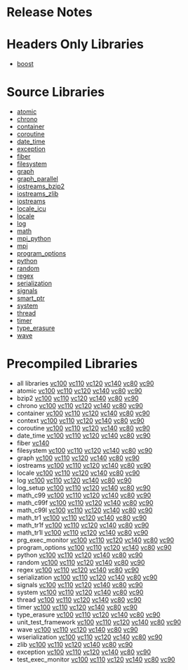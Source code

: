 # Release Notes
# Headers Only Libraries
- [boost](http://nuget.org/packages/boost/1.63.0.0)
# Source Libraries
- [atomic](http://nuget.org/packages/boost_atomic-src/1.63.0.0)
- [chrono](http://nuget.org/packages/boost_chrono-src/1.63.0.0)
- [container](http://nuget.org/packages/boost_container-src/1.63.0.0)
- [coroutine](http://nuget.org/packages/boost_coroutine-src/1.63.0.0)
- [date_time](http://nuget.org/packages/boost_date_time-src/1.63.0.0)
- [exception](http://nuget.org/packages/boost_exception-src/1.63.0.0)
- [fiber](http://nuget.org/packages/boost_fiber-src/1.63.0.0)
- [filesystem](http://nuget.org/packages/boost_filesystem-src/1.63.0.0)
- [graph](http://nuget.org/packages/boost_graph-src/1.63.0.0)
- [graph_parallel](http://nuget.org/packages/boost_graph_parallel-src/1.63.0.0)
- [iostreams_bzip2](http://nuget.org/packages/boost_iostreams_bzip2-src/1.63.0.0)
- [iostreams_zlib](http://nuget.org/packages/boost_iostreams_zlib-src/1.63.0.0)
- [iostreams](http://nuget.org/packages/boost_iostreams-src/1.63.0.0)
- [locale_icu](http://nuget.org/packages/boost_locale_icu-src/1.63.0.0)
- [locale](http://nuget.org/packages/boost_locale-src/1.63.0.0)
- [log](http://nuget.org/packages/boost_log-src/1.63.0.0)
- [math](http://nuget.org/packages/boost_math-src/1.63.0.0)
- [mpi_python](http://nuget.org/packages/boost_mpi_python-src/1.63.0.0)
- [mpi](http://nuget.org/packages/boost_mpi-src/1.63.0.0)
- [program_options](http://nuget.org/packages/boost_program_options-src/1.63.0.0)
- [python](http://nuget.org/packages/boost_python-src/1.63.0.0)
- [random](http://nuget.org/packages/boost_random-src/1.63.0.0)
- [regex](http://nuget.org/packages/boost_regex-src/1.63.0.0)
- [serialization](http://nuget.org/packages/boost_serialization-src/1.63.0.0)
- [signals](http://nuget.org/packages/boost_signals-src/1.63.0.0)
- [smart_ptr](http://nuget.org/packages/boost_smart_ptr-src/1.63.0.0)
- [system](http://nuget.org/packages/boost_system-src/1.63.0.0)
- [thread](http://nuget.org/packages/boost_thread-src/1.63.0.0)
- [timer](http://nuget.org/packages/boost_timer-src/1.63.0.0)
- [type_erasure](http://nuget.org/packages/boost_type_erasure-src/1.63.0.0)
- [wave](http://nuget.org/packages/boost_wave-src/1.63.0.0)
# Precompiled Libraries
- all libraries [vc100](http://nuget.org/packages/boost-vc100/1.63.0.0) [vc110](http://nuget.org/packages/boost-vc110/1.63.0.0) [vc120](http://nuget.org/packages/boost-vc120/1.63.0.0) [vc140](http://nuget.org/packages/boost-vc140/1.63.0.0) [vc80](http://nuget.org/packages/boost-vc80/1.63.0.0) [vc90](http://nuget.org/packages/boost-vc90/1.63.0.0)
- atomic [vc100](http://nuget.org/packages/boost_atomic-vc100/1.63.0.0) [vc110](http://nuget.org/packages/boost_atomic-vc110/1.63.0.0) [vc120](http://nuget.org/packages/boost_atomic-vc120/1.63.0.0) [vc140](http://nuget.org/packages/boost_atomic-vc140/1.63.0.0) [vc80](http://nuget.org/packages/boost_atomic-vc80/1.63.0.0) [vc90](http://nuget.org/packages/boost_atomic-vc90/1.63.0.0)
- bzip2 [vc100](http://nuget.org/packages/boost_bzip2-vc100/1.63.0.0) [vc110](http://nuget.org/packages/boost_bzip2-vc110/1.63.0.0) [vc120](http://nuget.org/packages/boost_bzip2-vc120/1.63.0.0) [vc140](http://nuget.org/packages/boost_bzip2-vc140/1.63.0.0) [vc80](http://nuget.org/packages/boost_bzip2-vc80/1.63.0.0) [vc90](http://nuget.org/packages/boost_bzip2-vc90/1.63.0.0)
- chrono [vc100](http://nuget.org/packages/boost_chrono-vc100/1.63.0.0) [vc110](http://nuget.org/packages/boost_chrono-vc110/1.63.0.0) [vc120](http://nuget.org/packages/boost_chrono-vc120/1.63.0.0) [vc140](http://nuget.org/packages/boost_chrono-vc140/1.63.0.0) [vc80](http://nuget.org/packages/boost_chrono-vc80/1.63.0.0) [vc90](http://nuget.org/packages/boost_chrono-vc90/1.63.0.0)
- container [vc100](http://nuget.org/packages/boost_container-vc100/1.63.0.0) [vc110](http://nuget.org/packages/boost_container-vc110/1.63.0.0) [vc120](http://nuget.org/packages/boost_container-vc120/1.63.0.0) [vc140](http://nuget.org/packages/boost_container-vc140/1.63.0.0) [vc80](http://nuget.org/packages/boost_container-vc80/1.63.0.0) [vc90](http://nuget.org/packages/boost_container-vc90/1.63.0.0)
- context [vc100](http://nuget.org/packages/boost_context-vc100/1.63.0.0) [vc110](http://nuget.org/packages/boost_context-vc110/1.63.0.0) [vc120](http://nuget.org/packages/boost_context-vc120/1.63.0.0) [vc140](http://nuget.org/packages/boost_context-vc140/1.63.0.0) [vc80](http://nuget.org/packages/boost_context-vc80/1.63.0.0) [vc90](http://nuget.org/packages/boost_context-vc90/1.63.0.0)
- coroutine [vc100](http://nuget.org/packages/boost_coroutine-vc100/1.63.0.0) [vc110](http://nuget.org/packages/boost_coroutine-vc110/1.63.0.0) [vc120](http://nuget.org/packages/boost_coroutine-vc120/1.63.0.0) [vc140](http://nuget.org/packages/boost_coroutine-vc140/1.63.0.0) [vc80](http://nuget.org/packages/boost_coroutine-vc80/1.63.0.0) [vc90](http://nuget.org/packages/boost_coroutine-vc90/1.63.0.0)
- date_time [vc100](http://nuget.org/packages/boost_date_time-vc100/1.63.0.0) [vc110](http://nuget.org/packages/boost_date_time-vc110/1.63.0.0) [vc120](http://nuget.org/packages/boost_date_time-vc120/1.63.0.0) [vc140](http://nuget.org/packages/boost_date_time-vc140/1.63.0.0) [vc80](http://nuget.org/packages/boost_date_time-vc80/1.63.0.0) [vc90](http://nuget.org/packages/boost_date_time-vc90/1.63.0.0)
- fiber [vc140](http://nuget.org/packages/boost_fiber-vc140/1.63.0.0)
- filesystem [vc100](http://nuget.org/packages/boost_filesystem-vc100/1.63.0.0) [vc110](http://nuget.org/packages/boost_filesystem-vc110/1.63.0.0) [vc120](http://nuget.org/packages/boost_filesystem-vc120/1.63.0.0) [vc140](http://nuget.org/packages/boost_filesystem-vc140/1.63.0.0) [vc80](http://nuget.org/packages/boost_filesystem-vc80/1.63.0.0) [vc90](http://nuget.org/packages/boost_filesystem-vc90/1.63.0.0)
- graph [vc100](http://nuget.org/packages/boost_graph-vc100/1.63.0.0) [vc110](http://nuget.org/packages/boost_graph-vc110/1.63.0.0) [vc120](http://nuget.org/packages/boost_graph-vc120/1.63.0.0) [vc140](http://nuget.org/packages/boost_graph-vc140/1.63.0.0) [vc80](http://nuget.org/packages/boost_graph-vc80/1.63.0.0) [vc90](http://nuget.org/packages/boost_graph-vc90/1.63.0.0)
- iostreams [vc100](http://nuget.org/packages/boost_iostreams-vc100/1.63.0.0) [vc110](http://nuget.org/packages/boost_iostreams-vc110/1.63.0.0) [vc120](http://nuget.org/packages/boost_iostreams-vc120/1.63.0.0) [vc140](http://nuget.org/packages/boost_iostreams-vc140/1.63.0.0) [vc80](http://nuget.org/packages/boost_iostreams-vc80/1.63.0.0) [vc90](http://nuget.org/packages/boost_iostreams-vc90/1.63.0.0)
- locale [vc100](http://nuget.org/packages/boost_locale-vc100/1.63.0.0) [vc110](http://nuget.org/packages/boost_locale-vc110/1.63.0.0) [vc120](http://nuget.org/packages/boost_locale-vc120/1.63.0.0) [vc140](http://nuget.org/packages/boost_locale-vc140/1.63.0.0) [vc80](http://nuget.org/packages/boost_locale-vc80/1.63.0.0) [vc90](http://nuget.org/packages/boost_locale-vc90/1.63.0.0)
- log [vc100](http://nuget.org/packages/boost_log-vc100/1.63.0.0) [vc110](http://nuget.org/packages/boost_log-vc110/1.63.0.0) [vc120](http://nuget.org/packages/boost_log-vc120/1.63.0.0) [vc140](http://nuget.org/packages/boost_log-vc140/1.63.0.0) [vc80](http://nuget.org/packages/boost_log-vc80/1.63.0.0) [vc90](http://nuget.org/packages/boost_log-vc90/1.63.0.0)
- log_setup [vc100](http://nuget.org/packages/boost_log_setup-vc100/1.63.0.0) [vc110](http://nuget.org/packages/boost_log_setup-vc110/1.63.0.0) [vc120](http://nuget.org/packages/boost_log_setup-vc120/1.63.0.0) [vc140](http://nuget.org/packages/boost_log_setup-vc140/1.63.0.0) [vc80](http://nuget.org/packages/boost_log_setup-vc80/1.63.0.0) [vc90](http://nuget.org/packages/boost_log_setup-vc90/1.63.0.0)
- math_c99 [vc100](http://nuget.org/packages/boost_math_c99-vc100/1.63.0.0) [vc110](http://nuget.org/packages/boost_math_c99-vc110/1.63.0.0) [vc120](http://nuget.org/packages/boost_math_c99-vc120/1.63.0.0) [vc140](http://nuget.org/packages/boost_math_c99-vc140/1.63.0.0) [vc80](http://nuget.org/packages/boost_math_c99-vc80/1.63.0.0) [vc90](http://nuget.org/packages/boost_math_c99-vc90/1.63.0.0)
- math_c99f [vc100](http://nuget.org/packages/boost_math_c99f-vc100/1.63.0.0) [vc110](http://nuget.org/packages/boost_math_c99f-vc110/1.63.0.0) [vc120](http://nuget.org/packages/boost_math_c99f-vc120/1.63.0.0) [vc140](http://nuget.org/packages/boost_math_c99f-vc140/1.63.0.0) [vc80](http://nuget.org/packages/boost_math_c99f-vc80/1.63.0.0) [vc90](http://nuget.org/packages/boost_math_c99f-vc90/1.63.0.0)
- math_c99l [vc100](http://nuget.org/packages/boost_math_c99l-vc100/1.63.0.0) [vc110](http://nuget.org/packages/boost_math_c99l-vc110/1.63.0.0) [vc120](http://nuget.org/packages/boost_math_c99l-vc120/1.63.0.0) [vc140](http://nuget.org/packages/boost_math_c99l-vc140/1.63.0.0) [vc80](http://nuget.org/packages/boost_math_c99l-vc80/1.63.0.0) [vc90](http://nuget.org/packages/boost_math_c99l-vc90/1.63.0.0)
- math_tr1 [vc100](http://nuget.org/packages/boost_math_tr1-vc100/1.63.0.0) [vc110](http://nuget.org/packages/boost_math_tr1-vc110/1.63.0.0) [vc120](http://nuget.org/packages/boost_math_tr1-vc120/1.63.0.0) [vc140](http://nuget.org/packages/boost_math_tr1-vc140/1.63.0.0) [vc80](http://nuget.org/packages/boost_math_tr1-vc80/1.63.0.0) [vc90](http://nuget.org/packages/boost_math_tr1-vc90/1.63.0.0)
- math_tr1f [vc100](http://nuget.org/packages/boost_math_tr1f-vc100/1.63.0.0) [vc110](http://nuget.org/packages/boost_math_tr1f-vc110/1.63.0.0) [vc120](http://nuget.org/packages/boost_math_tr1f-vc120/1.63.0.0) [vc140](http://nuget.org/packages/boost_math_tr1f-vc140/1.63.0.0) [vc80](http://nuget.org/packages/boost_math_tr1f-vc80/1.63.0.0) [vc90](http://nuget.org/packages/boost_math_tr1f-vc90/1.63.0.0)
- math_tr1l [vc100](http://nuget.org/packages/boost_math_tr1l-vc100/1.63.0.0) [vc110](http://nuget.org/packages/boost_math_tr1l-vc110/1.63.0.0) [vc120](http://nuget.org/packages/boost_math_tr1l-vc120/1.63.0.0) [vc140](http://nuget.org/packages/boost_math_tr1l-vc140/1.63.0.0) [vc80](http://nuget.org/packages/boost_math_tr1l-vc80/1.63.0.0) [vc90](http://nuget.org/packages/boost_math_tr1l-vc90/1.63.0.0)
- prg_exec_monitor [vc100](http://nuget.org/packages/boost_prg_exec_monitor-vc100/1.63.0.0) [vc110](http://nuget.org/packages/boost_prg_exec_monitor-vc110/1.63.0.0) [vc120](http://nuget.org/packages/boost_prg_exec_monitor-vc120/1.63.0.0) [vc140](http://nuget.org/packages/boost_prg_exec_monitor-vc140/1.63.0.0) [vc80](http://nuget.org/packages/boost_prg_exec_monitor-vc80/1.63.0.0) [vc90](http://nuget.org/packages/boost_prg_exec_monitor-vc90/1.63.0.0)
- program_options [vc100](http://nuget.org/packages/boost_program_options-vc100/1.63.0.0) [vc110](http://nuget.org/packages/boost_program_options-vc110/1.63.0.0) [vc120](http://nuget.org/packages/boost_program_options-vc120/1.63.0.0) [vc140](http://nuget.org/packages/boost_program_options-vc140/1.63.0.0) [vc80](http://nuget.org/packages/boost_program_options-vc80/1.63.0.0) [vc90](http://nuget.org/packages/boost_program_options-vc90/1.63.0.0)
- python [vc100](http://nuget.org/packages/boost_python-vc100/1.63.0.0) [vc110](http://nuget.org/packages/boost_python-vc110/1.63.0.0) [vc120](http://nuget.org/packages/boost_python-vc120/1.63.0.0) [vc140](http://nuget.org/packages/boost_python-vc140/1.63.0.0) [vc80](http://nuget.org/packages/boost_python-vc80/1.63.0.0) [vc90](http://nuget.org/packages/boost_python-vc90/1.63.0.0)
- random [vc100](http://nuget.org/packages/boost_random-vc100/1.63.0.0) [vc110](http://nuget.org/packages/boost_random-vc110/1.63.0.0) [vc120](http://nuget.org/packages/boost_random-vc120/1.63.0.0) [vc140](http://nuget.org/packages/boost_random-vc140/1.63.0.0) [vc80](http://nuget.org/packages/boost_random-vc80/1.63.0.0) [vc90](http://nuget.org/packages/boost_random-vc90/1.63.0.0)
- regex [vc100](http://nuget.org/packages/boost_regex-vc100/1.63.0.0) [vc110](http://nuget.org/packages/boost_regex-vc110/1.63.0.0) [vc120](http://nuget.org/packages/boost_regex-vc120/1.63.0.0) [vc140](http://nuget.org/packages/boost_regex-vc140/1.63.0.0) [vc80](http://nuget.org/packages/boost_regex-vc80/1.63.0.0) [vc90](http://nuget.org/packages/boost_regex-vc90/1.63.0.0)
- serialization [vc100](http://nuget.org/packages/boost_serialization-vc100/1.63.0.0) [vc110](http://nuget.org/packages/boost_serialization-vc110/1.63.0.0) [vc120](http://nuget.org/packages/boost_serialization-vc120/1.63.0.0) [vc140](http://nuget.org/packages/boost_serialization-vc140/1.63.0.0) [vc80](http://nuget.org/packages/boost_serialization-vc80/1.63.0.0) [vc90](http://nuget.org/packages/boost_serialization-vc90/1.63.0.0)
- signals [vc100](http://nuget.org/packages/boost_signals-vc100/1.63.0.0) [vc110](http://nuget.org/packages/boost_signals-vc110/1.63.0.0) [vc120](http://nuget.org/packages/boost_signals-vc120/1.63.0.0) [vc140](http://nuget.org/packages/boost_signals-vc140/1.63.0.0) [vc80](http://nuget.org/packages/boost_signals-vc80/1.63.0.0) [vc90](http://nuget.org/packages/boost_signals-vc90/1.63.0.0)
- system [vc100](http://nuget.org/packages/boost_system-vc100/1.63.0.0) [vc110](http://nuget.org/packages/boost_system-vc110/1.63.0.0) [vc120](http://nuget.org/packages/boost_system-vc120/1.63.0.0) [vc140](http://nuget.org/packages/boost_system-vc140/1.63.0.0) [vc80](http://nuget.org/packages/boost_system-vc80/1.63.0.0) [vc90](http://nuget.org/packages/boost_system-vc90/1.63.0.0)
- thread [vc100](http://nuget.org/packages/boost_thread-vc100/1.63.0.0) [vc110](http://nuget.org/packages/boost_thread-vc110/1.63.0.0) [vc120](http://nuget.org/packages/boost_thread-vc120/1.63.0.0) [vc140](http://nuget.org/packages/boost_thread-vc140/1.63.0.0) [vc80](http://nuget.org/packages/boost_thread-vc80/1.63.0.0) [vc90](http://nuget.org/packages/boost_thread-vc90/1.63.0.0)
- timer [vc100](http://nuget.org/packages/boost_timer-vc100/1.63.0.0) [vc110](http://nuget.org/packages/boost_timer-vc110/1.63.0.0) [vc120](http://nuget.org/packages/boost_timer-vc120/1.63.0.0) [vc140](http://nuget.org/packages/boost_timer-vc140/1.63.0.0) [vc80](http://nuget.org/packages/boost_timer-vc80/1.63.0.0) [vc90](http://nuget.org/packages/boost_timer-vc90/1.63.0.0)
- type_erasure [vc100](http://nuget.org/packages/boost_type_erasure-vc100/1.63.0.0) [vc110](http://nuget.org/packages/boost_type_erasure-vc110/1.63.0.0) [vc120](http://nuget.org/packages/boost_type_erasure-vc120/1.63.0.0) [vc140](http://nuget.org/packages/boost_type_erasure-vc140/1.63.0.0) [vc80](http://nuget.org/packages/boost_type_erasure-vc80/1.63.0.0) [vc90](http://nuget.org/packages/boost_type_erasure-vc90/1.63.0.0)
- unit_test_framework [vc100](http://nuget.org/packages/boost_unit_test_framework-vc100/1.63.0.0) [vc110](http://nuget.org/packages/boost_unit_test_framework-vc110/1.63.0.0) [vc120](http://nuget.org/packages/boost_unit_test_framework-vc120/1.63.0.0) [vc140](http://nuget.org/packages/boost_unit_test_framework-vc140/1.63.0.0) [vc80](http://nuget.org/packages/boost_unit_test_framework-vc80/1.63.0.0) [vc90](http://nuget.org/packages/boost_unit_test_framework-vc90/1.63.0.0)
- wave [vc100](http://nuget.org/packages/boost_wave-vc100/1.63.0.0) [vc110](http://nuget.org/packages/boost_wave-vc110/1.63.0.0) [vc120](http://nuget.org/packages/boost_wave-vc120/1.63.0.0) [vc140](http://nuget.org/packages/boost_wave-vc140/1.63.0.0) [vc80](http://nuget.org/packages/boost_wave-vc80/1.63.0.0) [vc90](http://nuget.org/packages/boost_wave-vc90/1.63.0.0)
- wserialization [vc100](http://nuget.org/packages/boost_wserialization-vc100/1.63.0.0) [vc110](http://nuget.org/packages/boost_wserialization-vc110/1.63.0.0) [vc120](http://nuget.org/packages/boost_wserialization-vc120/1.63.0.0) [vc140](http://nuget.org/packages/boost_wserialization-vc140/1.63.0.0) [vc80](http://nuget.org/packages/boost_wserialization-vc80/1.63.0.0) [vc90](http://nuget.org/packages/boost_wserialization-vc90/1.63.0.0)
- zlib [vc100](http://nuget.org/packages/boost_zlib-vc100/1.63.0.0) [vc110](http://nuget.org/packages/boost_zlib-vc110/1.63.0.0) [vc120](http://nuget.org/packages/boost_zlib-vc120/1.63.0.0) [vc140](http://nuget.org/packages/boost_zlib-vc140/1.63.0.0) [vc80](http://nuget.org/packages/boost_zlib-vc80/1.63.0.0) [vc90](http://nuget.org/packages/boost_zlib-vc90/1.63.0.0)
- exception [vc100](http://nuget.org/packages/boost_exception-vc100/1.63.0.0) [vc110](http://nuget.org/packages/boost_exception-vc110/1.63.0.0) [vc120](http://nuget.org/packages/boost_exception-vc120/1.63.0.0) [vc140](http://nuget.org/packages/boost_exception-vc140/1.63.0.0) [vc80](http://nuget.org/packages/boost_exception-vc80/1.63.0.0) [vc90](http://nuget.org/packages/boost_exception-vc90/1.63.0.0)
- test_exec_monitor [vc100](http://nuget.org/packages/boost_test_exec_monitor-vc100/1.63.0.0) [vc110](http://nuget.org/packages/boost_test_exec_monitor-vc110/1.63.0.0) [vc120](http://nuget.org/packages/boost_test_exec_monitor-vc120/1.63.0.0) [vc140](http://nuget.org/packages/boost_test_exec_monitor-vc140/1.63.0.0) [vc80](http://nuget.org/packages/boost_test_exec_monitor-vc80/1.63.0.0) [vc90](http://nuget.org/packages/boost_test_exec_monitor-vc90/1.63.0.0)
